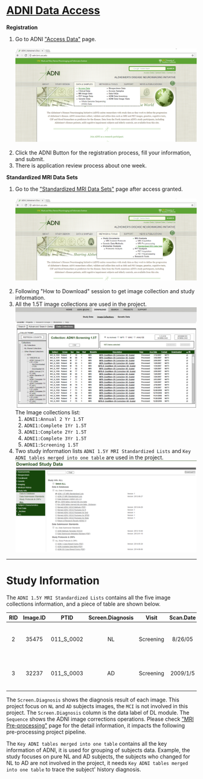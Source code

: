 # [ADNI Data Access](http://adni.loni.usc.edu/)
**Registration**<br>
1. Go to ADNI ["Access Data"](http://adni.loni.usc.edu/data-samples/access-data/) page.<br><br>
![Figure of Access ADNI](images/sc_adni_access1_en.png)<br><br>
1. Click the ADNI Button for the registration process, fill your information, and submit.
1. There is application review process about one week.

**Standardized MRI Data Sets**<br>
1. Go to the ["Standardized MRI Data Sets"](http://adni.loni.usc.edu/methods/mri-analysis/adni-standardized-data/) page after access granted.<br><br>
![Figure of Standardized MRI Data](images/sc_adni_download1_en.png)<br><br>
1. Following "How to Download" session to get image collection and study information.
1. All the 1.5T image collections are used in the project.
![Figure of ADNI Image Collection](images/sc_adni_download2_en.png)
The Image collections list:
   1. `ADNI1:Annual 2 Yr 1.5T`
   1. `ADNI1:Complete 1Yr 1.5T`
   1. `ADNI1:Complete 2Yr 1.5T`
   1. `ADNI1:Complete 3Yr 1.5T`
   1. `ADNI1:Screening 1.5T`
1. Two study information lists `ADNI 1.5Y MRI Standardized Lists` and `Key ADNI tables merged into one table` are used in the project.
![Figure of ADNI Study Info](images/sc_adni_download3_en.png)

----

# Study Information
The `ADNI 1.5Y MRI Standardized Lists` contains all the five image collections information, and a piece of table are shown below.

|RID|Image.ID|PTID|Screen.Diagnosis|Visit|Scan.Date|Sequence|Study.ID|Series.ID|
|:----:|:----:|:----:|:----:|:----:|:----:|:----:|:----:|:----:|
|2|35475|011_S_0002|NL|Screening|8/26/05|MPR; GradWarp; B1 Correction; N3; Scaled|1945|9107|
|3|32237|011_S_0003|AD|Screening|2009/1/5|MPR-R; GradWarp; B1 Correction; N3; Scaled|1948|9127|

The `Screen.Diagnosis` shows the diagnosis result of each image. This project focus on `NL` and `AD` subjects images, the `MCI` is not involved in this project. The `Screen.Diagnosis` column is the data label of DL module. The `Sequence` shows the ADNI image corrections operations. Please check ["MRI Pre-processing"](http://adni.loni.usc.edu/methods/mri-analysis/mri-pre-processing/) page for the detail information, it impacts the following pre-processing project pipeline.

The `Key ADNI tables merged into one table` contains all the key information of ADNI, it is used for grouping of subjects data. Example, the study focuses on pure NL and AD subjects, the subjects who changed for NL to AD are not involved in the project, it needs `Key ADNI tables merged into one table` to trace the subject' history diagnosis.
